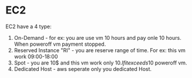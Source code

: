 # EC2
EC2 have a 4 type:
1. On-Demand - for ex: you are use vm 10 hours and pay onle 10 hours. When poweroff vm payment stopped.
2. Reserved Instance "RI" - you are reserve range of time. For ex: this vm work 09:00-18:00
3. Spot - you are 10$ and this vm work only 10$. If it exceeds 10$ poweroff vm.
4. Dedicated Host - aws seperate only you dedicated Host.
